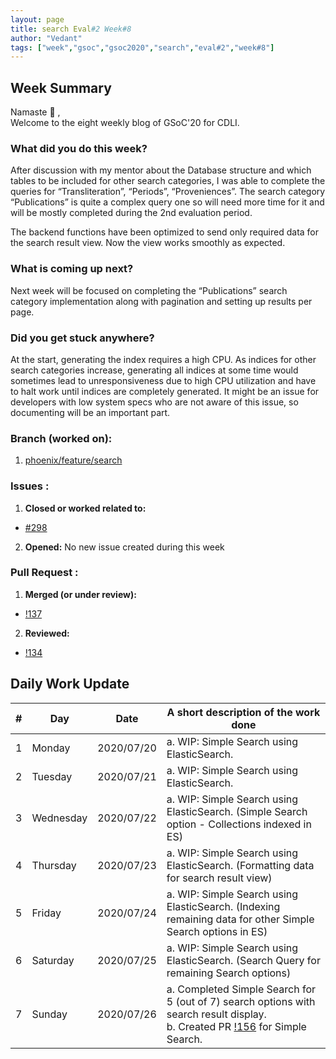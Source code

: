 ```yaml
---
layout: page
title: search Eval#2 Week#8
author: "Vedant"
tags: ["week","gsoc","gsoc2020","search","eval#2","week#8"]
---
```


## Week Summary

Namaste 🙏 ,    
Welcome to the eight weekly blog of GSoC'20 for CDLI.  

### What did you do this week?

After discussion with my mentor about the Database structure and which tables to be included for other search categories, I was able to complete the queries for “Transliteration”, “Periods”, “Proveniences”. The search category “Publications” is quite a complex query one so will need more time for it and will be mostly completed during the 2nd evaluation period.

The backend functions have been optimized to send only required data for the search result view. Now the view works smoothly as expected.

### What is coming up next?

Next week will be focused on completing the “Publications” search category implementation along with pagination and setting up results per page. 

### Did you get stuck anywhere?

At the start, generating the index requires a high CPU. As indices for other search categories increase, generating all indices at some time would sometimes lead to unresponsiveness due to high CPU utilization and have to halt work until indices are completely generated. It might be an issue for developers with low system specs who are not aware of this issue, so documenting will be an important part.

### Branch (worked on): 
1. [phoenix/feature/search](https://gitlab.com/cdli/framework/-/tree/phoenix/feature/search)

### Issues : 
1. **Closed or worked related to:**
  - [#298](https://gitlab.com/cdli/framework/-/issues/298)
2. **Opened:** No new issue created during this week

### Pull Request : 
1. **Merged (or under review):**
  - [!137](https://gitlab.com/cdli/framework/-/merge_requests/137)
2. **Reviewed:**
  - [!134](https://gitlab.com/cdli/framework/-/merge_requests/134)


## Daily Work Update

|\#|Day|Date|A short description of the work done|  
|---	|---	|---	|---	|  
|1   	| Monday 	|   2020/07/20	|  a. WIP: Simple Search using ElasticSearch. 	|  
|2   	| Tuesday  	|   2020/07/21	|  a. WIP: Simple Search using ElasticSearch. 	|  
|3   	| Wednesday  	|  2020/07/22 	|  a. WIP: Simple Search using ElasticSearch. (Simple Search option - Collections indexed in ES) 	|  
|4   	| Thursday  	|   2020/07/23	|  a. WIP: Simple Search using ElasticSearch. (Formatting data for search result view) 	|  
|5   	| Friday  	|   2020/07/24	|  a. WIP: Simple Search using ElasticSearch. (Indexing remaining data for other Simple Search options in ES)	|  
|6   	| Saturday  	|   2020/07/25	|  a. WIP: Simple Search using ElasticSearch. (Search Query for remaining Search options) 	|  
|7   	| Sunday  	|   2020/07/26	| a. Completed Simple Search for 5 (out of 7) search options with search result display. <br> b. Created PR [!156](https://gitlab.com/cdli/framework/-/merge_requests/156) for Simple Search.	|  

